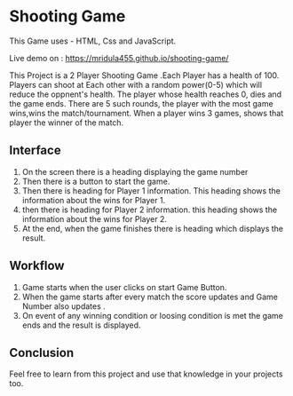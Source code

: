 # Shooting Game

This Game uses - HTML, Css and JavaScript.

Live demo on :  https://mridula455.github.io/shooting-game/

This Project is a 2 Player Shooting Game .Each Player has a health of 100. Players can shoot at Each other with a random power(0-5) which will reduce the oppnent's health.
The player whose health reaches 0, dies and the game ends.
There are 5 such rounds, the player with the most game wins,wins the match/tournament.
When a player wins 3 games, shows that player the winner of the match. 

## Interface

1. On the screen there is a heading displaying the game number
2. Then there is a button to start the game.
3. Then there is heading for Player 1 information. This heading shows the information about the wins for Player 1.
4. then there is heading for Player 2 information. this heading shows the information about the wins for Player 2.
5. At the end, when the game finishes there is heading which displays the result.

## Workflow

1. Game starts when the user clicks on start Game Button.
2. When the game starts after every match the score updates and Game Number also updates .
3. On event of any winning condition or loosing condition is met the game ends and the result is displayed.

## Conclusion

Feel free to learn from this project and use that knowledge in your projects too. 
